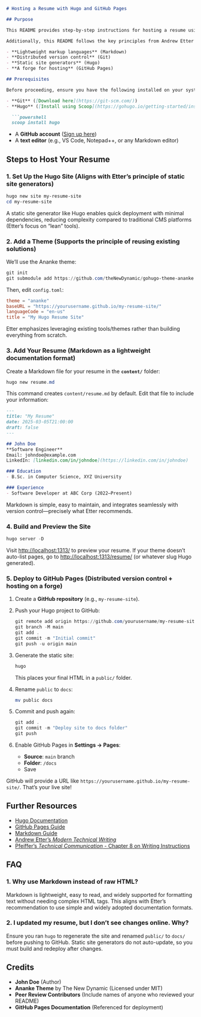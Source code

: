 ```markdown
# Hosting a Resume with Hugo and GitHub Pages

## Purpose

This README provides step-by-step instructions for hosting a resume using **Hugo**, a static site generator, and **GitHub Pages**, a forge for hosting static websites. The guide is intended for beginners, particularly for individuals like Marvin McLaren, who have basic command-line experience but no prior knowledge of Git, static site generators, or forges.

Additionally, this README follows the key principles from Andrew Etter’s *Modern Technical Writing*, emphasizing the use of:

- **Lightweight markup languages** (Markdown)
- **Distributed version control** (Git)
- **Static site generators** (Hugo)
- **A forge for hosting** (GitHub Pages)

## Prerequisites

Before proceeding, ensure you have the following installed on your system:

- **Git** ([Download here](https://git-scm.com/))
- **Hugo** ([Install using Scoop](https://gohugo.io/getting-started/installing/)):

  ```powershell
  scoop install hugo
  ```

- A **GitHub account** ([Sign up here](https://github.com/))
- A **text editor** (e.g., VS Code, Notepad++, or any Markdown editor)

## Steps to Host Your Resume

### **1. Set Up the Hugo Site** (Aligns with Etter’s principle of static site generators)

```powershell
hugo new site my-resume-site
cd my-resume-site
```

A static site generator like Hugo enables quick deployment with minimal dependencies, reducing complexity compared to traditional CMS platforms (Etter’s focus on “lean” tools).

### **2. Add a Theme** (Supports the principle of reusing existing solutions)

We’ll use the Ananke theme:

```powershell
git init
git submodule add https://github.com/theNewDynamic/gohugo-theme-ananke.git themes/ananke
```

Then, edit `config.toml`:

```toml
theme = "ananke"
baseURL = "https://yourusername.github.io/my-resume-site/"
languageCode = "en-us"
title = "My Hugo Resume Site"
```

Etter emphasizes leveraging existing tools/themes rather than building everything from scratch.

### **3. Add Your Resume** (Markdown as a lightweight documentation format)

Create a Markdown file for your resume in the **`content/`** folder:

```powershell
hugo new resume.md
```

This command creates `content/resume.md` by default. Edit that file to include your information:

```markdown
---
title: "My Resume"
date: 2025-03-05T21:00:00
draft: false
---

## John Doe
**Software Engineer**  
Email: johndoe@example.com  
LinkedIn: [linkedin.com/in/johndoe](https://linkedin.com/in/johndoe)

### Education
- B.Sc. in Computer Science, XYZ University

### Experience
- Software Developer at ABC Corp (2022–Present)
```

Markdown is simple, easy to maintain, and integrates seamlessly with version control—precisely what Etter recommends.

### **4. Build and Preview the Site**

```powershell
hugo server -D
```

Visit [http://localhost:1313/](http://localhost:1313/) to preview your resume. If your theme doesn’t auto-list pages, go to [http://localhost:1313/resume/](http://localhost:1313/resume/) (or whatever slug Hugo generated).

### **5. Deploy to GitHub Pages** (Distributed version control + hosting on a forge)

1. Create a **GitHub repository** (e.g., `my-resume-site`).
2. Push your Hugo project to GitHub:

   ```powershell
   git remote add origin https://github.com/yourusername/my-resume-site.git
   git branch -M main
   git add .
   git commit -m "Initial commit"
   git push -u origin main
   ```

3. Generate the static site:

   ```powershell
   hugo
   ```

   This places your final HTML in a `public/` folder.

4. Rename `public` to `docs`:

   ```powershell
   mv public docs
   ```

5. Commit and push again:

   ```powershell
   git add .
   git commit -m "Deploy site to docs folder"
   git push
   ```

6. Enable GitHub Pages in **Settings → Pages**:

   - **Source**: `main` branch
   - **Folder**: `/docs`
   - Save

GitHub will provide a URL like `https://yourusername.github.io/my-resume-site/`. That’s your live site!

## Further Resources

- [Hugo Documentation](https://gohugo.io/documentation/)
- [GitHub Pages Guide](https://pages.github.com/)
- [Markdown Guide](https://www.markdownguide.org/)
- [Andrew Etter’s *Modern Technical Writing*](https://www.oreilly.com/library/view/modern-technical-writing/9781492049395/)
- [Pfeiffer’s *Technical Communication* - Chapter 8 on Writing Instructions](https://example.com/)

## FAQ

### **1. Why use Markdown instead of raw HTML?**

Markdown is lightweight, easy to read, and widely supported for formatting text without needing complex HTML tags. This aligns with Etter’s recommendation to use simple and widely adopted documentation formats.

### **2. I updated my resume, but I don’t see changes online. Why?**

Ensure you ran `hugo` to regenerate the site and renamed `public/` to `docs/` before pushing to GitHub. Static site generators do not auto-update, so you must build and redeploy after changes.

## Credits

- **John Doe** (Author)
- **Ananke Theme** by The New Dynamic (Licensed under MIT)
- **Peer Review Contributors** (Include names of anyone who reviewed your README)
- **GitHub Pages Documentation** (Referenced for deployment)
```